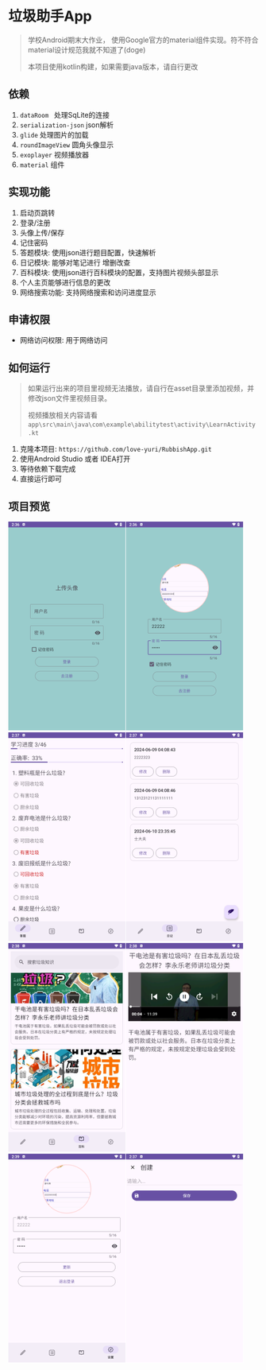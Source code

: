 # 垃圾助手App

> 学校Android期末大作业， 使用Google官方的material组件实现。符不符合material设计规范我就不知道了(doge)
>
> 本项目使用kotlin构建，如果需要java版本，请自行更改

## 依赖

1. `dataRoom ` 处理SqLite的连接
2. `serialization-json` json解析
3. `glide` 处理图片的加载
4. `roundImageView` 圆角头像显示
5. `exoplayer` 视频播放器
6. `material` 组件

## 实现功能

1. 启动页跳转
2. 登录/注册
3. 头像上传/保存
4. 记住密码
5. 答题模块: 使用json进行题目配置，快速解析
6. 日记模块: 能够对笔记进行 增删改查
7. 百科模块: 使用json进行百科模块的配置，支持图片视频头部显示
8. 个人主页能够进行信息的更改
9. 网络搜索功能: 支持网络搜索和访问进度显示

## 申请权限

- 网络访问权限: 用于网络访问

## 如何运行

> 如果运行出来的项目里视频无法播放，请自行在asset目录里添加视频，并修改json文件里视频目录。
>
> 视频播放相关内容请看`app\src\main\java\com\example\abilitytest\activity\LearnActivity.kt`

1. 克隆本项目: `https://github.com/love-yuri/RubbishApp.git`
2. 使用Android Studio 或者 IDEA打开
3. 等待依赖下载完成
4. 直接运行即可

## 项目预览

![image-20240613194351412](./README.assets/image-20240613194351412.png)![image-20240613194358876](./README.assets/image-20240613194358876.png)![image-20240613194405273](./README.assets/image-20240613194405273.png)![image-20240613194410996](./README.assets/image-20240613194410996.png)![image-20240613194503409](./README.assets/image-20240613194503409.png)![image-20240613194512503](./README.assets/image-20240613194512503.png)![image-20240613194516844](./README.assets/image-20240613194516844.png)![image-20240613194531052](./README.assets/image-20240613194531052.png)